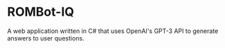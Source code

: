 # ROMBot-IQ
A web application written in C# that uses OpenAI's GPT-3 API to generate answers to user questions.
